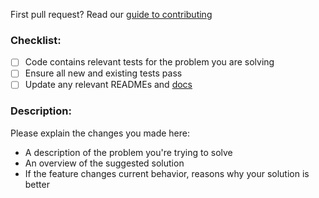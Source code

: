 First pull request? Read our [guide to contributing](http://docs.originprotocol.com/#contributing)

### Checklist:

- [ ] Code contains relevant tests for the problem you are solving
- [ ] Ensure all new and existing tests pass
- [ ] Update any relevant READMEs and [docs](https://github.com/OriginProtocol/docs)

### Description:

Please explain the changes you made here:

- A description of the problem you're trying to solve
- An overview of the suggested solution
- If the feature changes current behavior, reasons why your solution is better
